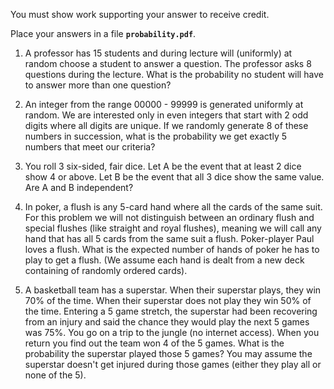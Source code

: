 You must show work supporting your answer to receive credit.

Place your answers in a file **`probability.pdf`**.

1. A professor has 15 students and during lecture will (uniformly) at random choose a student to answer a question. The professor asks 8 questions during the lecture.  What is the probability no student will have to answer more than one question?

1. An integer from the range 00000 - 99999 is generated uniformly at random.  We are interested only in even integers that  start with 2 odd digits where all digits are unique.  If we randomly generate 8 of these numbers in succession, what is the probability we get exactly 5 numbers that meet our criteria?

1. You roll 3 six-sided, fair dice. Let A be the event that at least 2 dice show 4 or above.  Let B be the event that all 3 dice show the same value.  Are A and B independent? 


1. In poker, a flush is any 5-card hand where all the cards of the same suit.  For this problem we will not distinguish between an ordinary flush and special flushes (like straight and royal flushes), meaning we will call any hand that has all 5 cards from the same suit a flush.  Poker-player Paul loves a flush.  What is the expected number of hands of poker he has to play to get a flush. (We assume each hand is dealt from a new deck containing of randomly ordered cards). 

1. A basketball team has a superstar. When their superstar plays, they win 70% of the time.  When their superstar does not play they win 50% of the time.  Entering a 5 game stretch, the superstar had been recovering from an injury and said the chance they would play the next 5 games was 75%.  You go on a trip to the jungle (no internet access). When you return you find out the team won 4 of the 5 games. What is the probability the superstar played those 5 games?  You may assume the superstar doesn't get injured during those games (either they play all or none of the 5).

